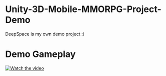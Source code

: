 # Unity-3D-Mobile-MMORPG-Project-Demo
DeepSpace is my own demo project :)

# Demo Gameplay

[![Watch the video](https://i.imgur.com/vKb2F1B.png)](https://youtu.be/b3Yl31dKTBE)
